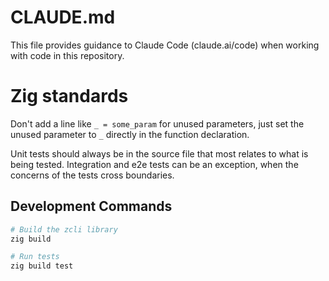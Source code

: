 # CLAUDE.md

This file provides guidance to Claude Code (claude.ai/code) when working with code in this repository.

# Zig standards

Don't add a line like `_ = some_param` for unused parameters, just set the unused parameter to `_` directly in the function declaration.

Unit tests should always be in the source file that most relates to what is being tested. Integration and e2e tests can be an exception, when the concerns of the tests cross boundaries.

## Development Commands

```bash
# Build the zcli library
zig build

# Run tests
zig build test
```
